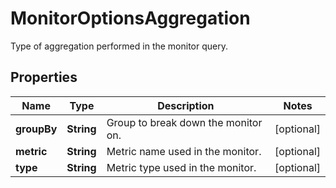 

# MonitorOptionsAggregation

Type of aggregation performed in the monitor query.
## Properties

Name | Type | Description | Notes
------------ | ------------- | ------------- | -------------
**groupBy** | **String** | Group to break down the monitor on. |  [optional]
**metric** | **String** | Metric name used in the monitor. |  [optional]
**type** | **String** | Metric type used in the monitor. |  [optional]



